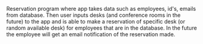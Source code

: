 Reservation program where app takes data such as employees, id's, emails from database. Then user inputs desks (and conference rooms in the future)
to the app and is able to make a reservation of specific desk (or random available desk) for employees that are in the database. In the future the 
employee will get an email notification of the reservation made.
